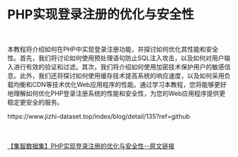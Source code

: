 <h1>PHP实现登录注册的优化与安全性</h1><br /><p>本教程将介绍如何在PHP中实现登录注册功能，并探讨如何优化其性能和安全性。首先，我们将讨论如何使用预处理语句防止SQL注入攻击，以及如何对用户输入进行有效的验证和过滤。其次，我们将介绍如何使用加密技术保护用户的敏感信息。此外，我们还将探讨如何使用缓存技术提高系统的响应速度，以及如何采用负载均衡和CDN等技术优化Web应用程序的性能。通过学习本教程，您将能够更好地理解如何优化PHP登录注册系统的性能和安全性，为您的Web应用程序提供更稳定更安全的服务。</p><p>https://www.jizhi-dataset.top/index/blog/detail/135?ref=github</p><br /><br /><a href="https://www.jizhi-dataset.top/index/blog/detail/135?ref=github" target="_blank">【集智数据集】PHP实现登录注册的优化与安全性--原文链接</a>